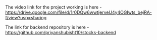 The video link for the project working is here - https://drive.google.com/file/d/1r0DQw6wwtjerveU4y4OGIwts_bejRA-f/view?usp=sharing

The link for backend repository is here - https://github.com/priyanshubisht10/stocks-backend
